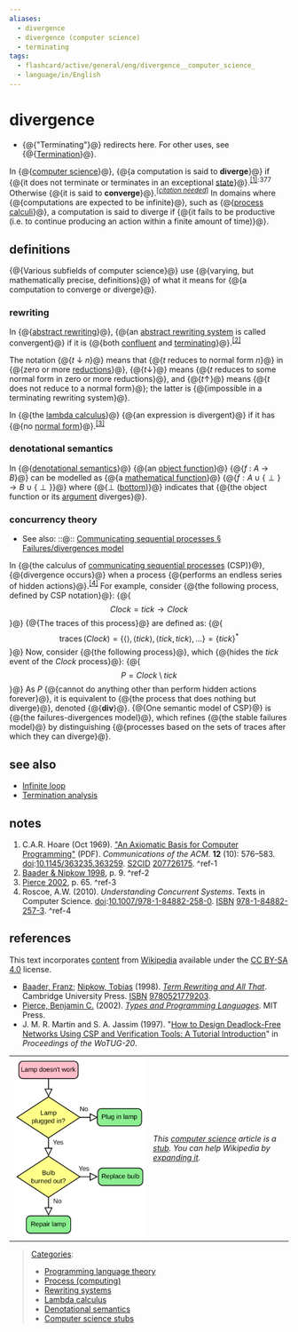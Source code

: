 ```yaml
---
aliases:
  - divergence
  - divergence (computer science)
  - terminating
tags:
  - flashcard/active/general/eng/divergence__computer_science_
  - language/in/English
---
```


# divergence

- {@{"Terminating"}@} redirects here. For other uses, see {@{[Termination](termination%20(disambiguation).md)}@}. <!--SR:!2025-11-30,54,310!2025-12-09,62,310-->

In {@{[computer science](computer%20science.md)}@}, {@{a computation is said to __diverge__}@} if {@{it does not terminate or terminates in an exceptional [state](state%20(computer%20science).md)}@}.<sup>[\[1\]](#^ref-1)</sup><sup>:&hairsp;377&hairsp;</sup> Otherwise {@{it is said to __converge__}@}.<sup>\[_[citation needed](https://en.wikipedia.org/wiki/Wikipedia:Citation%20needed)_\]</sup> In domains where {@{computations are expected to be infinite}@}, such as {@{[process calculi](process%20calculi.md)}@}, a computation is said to diverge if {@{it fails to be productive \(i.e. to continue producing an action within a finite amount of time\)}@}. <!--SR:!2025-12-09,62,310!2025-12-15,67,310!2025-11-30,54,310!2025-12-14,66,310!2025-12-14,66,310!2025-12-02,56,310!2025-12-12,64,310-->

## definitions

{@{Various subfields of computer science}@} use {@{varying, but mathematically precise, definitions}@} of what it means for {@{a computation to converge or diverge}@}. <!--SR:!2025-12-02,56,310!2025-12-13,65,310!2025-12-11,63,310-->

### rewriting

In {@{[abstract rewriting](abstract%20rewriting.md)}@}, {@{an [abstract rewriting system](abstract%20rewriting%20system.md) is called convergent}@} if it is {@{both [confluent](confluent%20(abstract%20rewriting).md) and [terminating](abstract%20rewriting%20system.md#termination%20and%20convergence)}@}.<sup>[\[2\]](#^ref-2)</sup> <!--SR:!2025-12-14,66,310!2025-12-10,63,310!2025-12-02,56,310-->

The notation {@{_t_ ↓ _n_}@} means that {@{_t_ reduces to normal form _n_}@} in {@{zero or more [reductions](reduction%20(abstract%20rewriting).md)}@}, {@{_t_<!-- markdown separator -->↓}@} means {@{_t_ reduces to some normal form in zero or more reductions}@}, and {@{_t_<!-- markdown separator -->↑}@} means {@{_t_ does not reduce to a normal form}@}; the latter is {@{impossible in a terminating rewriting system}@}. <!--SR:!2025-12-03,57,310!2025-12-01,55,310!2025-12-04,58,310!2025-12-04,58,310!2025-12-06,59,310!2025-12-15,67,310!2025-12-13,65,310!2025-12-08,61,310-->

In {@{the [lambda calculus](lambda%20calculus.md)}@} {@{an expression is divergent}@} if it has {@{no [normal form](normal%20form%20(abstract%20rewriting).md)}@}.<sup>[\[3\]](#^ref-3)</sup> <!--SR:!2025-12-09,62,310!2025-12-07,60,310!2025-12-01,55,310-->

### denotational semantics

In {@{[denotational semantics](denotational%20semantics.md)}@} {@{an [object function](function%20(computer%20science).md)}@} {@{_f_ : _A_ → _B_}@} can be modelled as {@{a [mathematical function](function%20(mathematics).md)}@} {@{$f:A\cup \{\perp \}\rightarrow B\cup \{\perp \}$}@} where {@{⊥ \([bottom](bottom%20element.md)\)}@} indicates that {@{the object function or its [argument](argument%20(computer%20science).md) diverges}@}. <!--SR:!2025-12-08,61,310!2025-12-11,63,310!2025-12-06,59,310!2025-12-01,55,310!2025-12-12,64,310!2025-12-14,66,310!2025-12-09,62,310-->

### concurrency theory

- See also: ::@:: [Communicating sequential processes § Failures/divergences model](communicating%20sequential%20processes.md#failures%2Fdivergences%20model) <!--SR:!2025-12-13,65,310!2025-12-07,60,310-->

In {@{the calculus of [communicating sequential processes](communicating%20sequential%20processes.md) \(CSP\)}@}, {@{divergence occurs}@} when a process {@{performs an endless series of hidden actions}@}.<sup>[\[4\]](#^ref-4)</sup> For example, consider {@{the following process, defined by CSP notation}@}: {@{$$Clock=tick\rightarrow Clock$$}@} {@{The traces of this process}@} are defined as: {@{$$\operatorname {traces} (Clock)=\{\langle \rangle ,\langle tick\rangle ,\langle tick,tick\rangle ,\ldots \}=\{tick\}^{*}$$}@} Now, consider {@{the following process}@}, which {@{hides the _tick_ event of the _Clock_ process}@}: {@{$$P=Clock\setminus tick$$}@} As $P$ {@{cannot do anything other than perform hidden actions forever}@}, it is equivalent to {@{the process that does nothing but diverge}@}, denoted {@{$\mathbf {div}$}@}. {@{One semantic model of CSP}@} is {@{the failures-divergences model}@}, which refines {@{the stable failures model}@} by distinguishing {@{processes based on the sets of traces after which they can diverge}@}. <!--SR:!2025-12-10,63,310!2025-12-06,59,310!2025-12-13,65,310!2025-11-30,54,310!2025-11-16,40,290!2025-12-10,63,310!2025-12-11,63,310!2025-12-04,58,310!2025-12-08,61,310!2025-12-12,64,310!2025-12-03,57,310!2025-12-01,55,310!2025-12-07,60,310!2025-12-03,57,310!2025-11-15,39,290!2025-12-10,63,310!2025-12-15,67,310-->

## see also

- [Infinite loop](infinite%20loop.md)
- [Termination analysis](termination%20analysis.md)

## notes

1. <a id="CITEREFC.A.R. Hoare1969"></a> C.A.R. Hoare \(Oct 1969\). ["An Axiomatic Basis for Computer Programming"](http://extras.springer.com/2002/978-3-642-63970-8/DVD3/rom/pdf/Hoare_hist.pdf) \(PDF\). _Communications of the ACM_. __12__ \(10\): 576–583. [doi](doi%20(identifier).md):[10.1145/363235.363259](https://doi.org/10.1145%2F363235.363259). [S2CID](S2CID%20(identifier).md#S2CID) [207726175](https://api.semanticscholar.org/CorpusID:207726175). <a id="^ref-1"></a>^ref-1
2. [Baader & Nipkow 1998](#CITEREFBaaderNipkow1998), p. 9. <a id="^ref-2"></a>^ref-2
3. [Pierce 2002](#CITEREFPierce2002), p. 65. <a id="^ref-3"></a>^ref-3
4. <a id="CITEREFRoscoe2010"></a> Roscoe, A.W. \(2010\). _Understanding Concurrent Systems_. Texts in Computer Science. [doi](doi%20(identifier).md):[10.1007/978-1-84882-258-0](https://doi.org/10.1007%2F978-1-84882-258-0). [ISBN](ISBN%20(identifier).md) [978-1-84882-257-3](https://en.wikipedia.org/wiki/Special:BookSources/978-1-84882-257-3). <a id="^ref-4"></a>^ref-4

## references

This text incorporates [content](https://en.wikipedia.org/wiki/divergence_(computer_science)) from [Wikipedia](Wikipedia.md) available under the [CC BY-SA 4.0](https://creativecommons.org/licenses/by-sa/4.0/) license.

- <a id="CITEREFBaaderNipkow1998"></a> [Baader, Franz](Franz%20Baader.md); [Nipkow, Tobias](Tobias%20Nipkow.md) \(1998\). [_Term Rewriting and All That_](https://books.google.com/books?id=N7BvXVUCQk8C&q=Divergent). Cambridge University Press. [ISBN](ISBN%20(identifier).md) [9780521779203](https://en.wikipedia.org/wiki/Special:BookSources/9780521779203).
- <a id="CITEREFPierce2002"></a> [Pierce, Benjamin C.](Benjamin%20C.%20Pierce.md) \(2002\). [_Types and Programming Languages_](Types%20and%20Programming%20Languages.md). MIT Press.
- J. M. R. Martin and S. A. Jassim \(1997\). "[How to Design Deadlock-Free Networks Using CSP and Verification Tools: A Tutorial Introduction](http://citeseerx.ist.psu.edu/viewdoc/download?doi=10.1.1.19.1615&rep=rep1&type=pdf)" in _Proceedings of the WoTUG-20_.

|                                                                    |                                                                                                                                                                                                                                                     |
| ------------------------------------------------------------------ | --------------------------------------------------------------------------------------------------------------------------------------------------------------------------------------------------------------------------------------------------- |
| ![Stub icon](../../archives/Wikimedia%20Commons/LampFlowchart.svg) | _This [computer science](computer%20science.md) article is a [stub](https://en.wikipedia.org/wiki/Wikipedia:Stub). You can help Wikipedia by [expanding it](https://en.wikipedia.org/w/index.php?title=Divergence_(computer_science)&action=edit)._ |

> [Categories](https://en.wikipedia.org/wiki/Help:Category):
>
> - [Programming language theory](https://en.wikipedia.org/wiki/Category:Programming%20language%20theory)
> - [Process \(computing\)](https://en.wikipedia.org/wiki/Category:Process%20%28computing%29)
> - [Rewriting systems](https://en.wikipedia.org/wiki/Category:Rewriting%20systems)
> - [Lambda calculus](https://en.wikipedia.org/wiki/Category:Lambda%20calculus)
> - [Denotational semantics](https://en.wikipedia.org/wiki/Category:Denotational%20semantics)
> - [Computer science stubs](https://en.wikipedia.org/wiki/Category:Computer%20science%20stubs)
